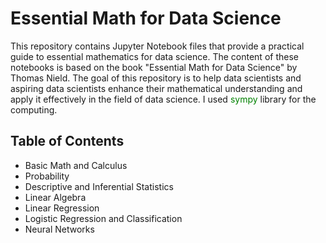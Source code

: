 # Essential Math for Data Science

This repository contains Jupyter Notebook files that provide a practical guide to essential mathematics for data science. The content of these notebooks is based on the book "Essential Math for Data Science" by Thomas Nield. The goal of this repository is to help data scientists and aspiring data scientists enhance their mathematical understanding and apply it effectively in the field of data science.
I used <span style="color:green">sympy</span> library for the computing.

## Table of Contents

- Basic Math and Calculus
- Probability
- Descriptive and Inferential Statistics
- Linear Algebra
- Linear Regression
- Logistic Regression and Classification
- Neural Networks
